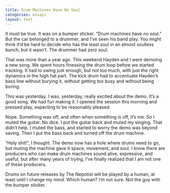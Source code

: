 ```yaml
---
title: Drum Machines Have No Soul
categories: essays
layout: text
---
```


It must be true. It was on a bumper sticker. “Drum machines have no soul.” But the car belonged to a drummer, and I’ve seen his band play. You might think it’d be hard to decide who has the least soul in an almost soulless bunch, but it wasn’t. The drummer had zero soul.

That was more than a year ago. This weekend Hayden and I were demoing a new song. We spent hours finessing the drum loop before we started tracking. It had to swing just enough, but not too much, with just the right dynamics in the high hat part. The kick drum had to accentuate Hayden’s bass line without burying it, without getting too busy and without being boring.

This was yesterday. I was, yesterday, really excited about the demo. It’s a good song. We had fun making it. I opened the session this morning and pressed play, expecting to be reasonably pleased.

Nope. Something was off, and often when something is off, it’s me. So I muted the guitar. No dice. I put the guitar back and muted my singing. That didn’t help. I muted the bass, and started to worry the demo was beyond saving. Then I put the bass back and turned off the drum machine.

“Holy shit!”, I thought. The demo now has a hole where drums need to go, but muting the machine gave it space, movement, and soul. I know there are producers who can make drum machines sound alive, expressive, and useful, but after many years of trying, I’ve finally realized that I am not one of these producers.

Drums on future releases by The Nepotist will be played by a human, at least until I change my mind. Which human? I’m not sure. Not the guy with the bumper sticker.